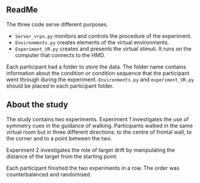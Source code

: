 ## ReadMe

The three code serve different purposes.

- `Server_vrpn.py` monitors and controls the procedure of the experiment.
- `Environments.py` creates elements of the virtual environments.
- `Experiment_VR.py` creates and presents the virtual stimuli. It runs on the computer that connects to the HMD.

Each participant had a folder to store the data. The folder name contains information about the condition or condition sequence that the participant went through during the experiment. `Environments.py` and `experiment_VR.py` should be placed in each participant folder.

## About the study

The study contains two experiments. Experiment 1 investigates the use of symmetry cues in the guidance of walking. Participants walked in the same virtual room but in three different directions: to the centre of frontal wall, to the corner and to a point between the two.

Experiment 2 investigates the role of target drift by manipulating the distance of the target from the starting point. 

Each participant finished the two experiments in a row. The order was counterbalanced and randomised.